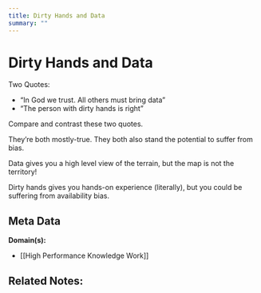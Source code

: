 ```yaml
---
title: Dirty Hands and Data
summary: ""
---
```


# Dirty Hands and Data

Two Quotes:
* “In God we trust. All others must bring data”
* “The person with dirty hands is right”

Compare and contrast these two quotes.

They’re both mostly-true. They both also stand the potential to suffer from bias.

Data gives you a high level view of the terrain, but the map is not the territory!

Dirty hands gives you hands-on experience (literally), but you could be suffering from availability bias.

## Meta Data

**Domain(s):**
- [[High Performance Knowledge Work]]

**Related Notes:**
- 

